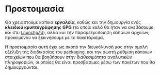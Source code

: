 # Προετοιμασία

Θα χρειαστούμε κάποια **εργαλεία**, καθώς και την δημιουργία ενός **κλειδιού κρυπτογράφησης GPG** (το οποίο καλό θα ήταν να ανεβάσουμε και στο [Launchpad](www.launchpad.net)), αλλά και την παραμετροποίηση κάποιων αρχείων, προκειμένου να ξεκινήσουμε με το πακετάρισμα.

Η προετοιμασία αυτή έχει ως σκοπό την διευκόλυνσή μας στην ομαλή εξέλιξη της διαδικασίας του packaging, και την σωστή ρύθμιση κάποιων στοιχείων που θα βοηθήσουν στην διαθεσιμότητα αναλυτικών πληροφοριών, οι οποίες θα είναι προσβάσιμες μέσω των πακέτων που θα δημιουργούνται.